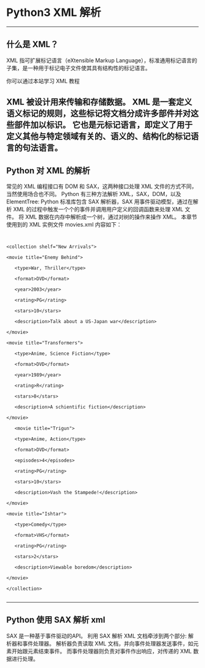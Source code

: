 # Python3 XML 解析
---
## 什么是 XML？
XML 指可扩展标记语言（eXtensible Markup Language），标准通用标记语言的子集，是一种用于标记电子文件使其具有结构性的标记语言。
你可以通过本站学习 XML 教程

XML 被设计用来传输和存储数据。
XML 是一套定义语义标记的规则，这些标记将文档分成许多部件并对这些部件加以标识。
它也是元标记语言，即定义了用于定义其他与特定领域有关的、语义的、结构化的标记语言的句法语言。
---
## Python 对 XML 的解析
常见的 XML 编程接口有 DOM 和 SAX，这两种接口处理 XML 文件的方式不同，当然使用场合也不同。
Python 有三种方法解析 XML，SAX，DOM，以及 ElementTree:
Python 标准库包含 SAX 解析器，SAX 用事件驱动模型，通过在解析 XML 的过程中触发一个个的事件并调用用户定义的回调函数来处理 XML 文件。
将 XML 数据在内存中解析成一个树，通过对树的操作来操作 XML。
本章节使用到的 XML 实例文件 movies.xml 内容如下：
```

<collection shelf="New Arrivals">
<movie title="Enemy Behind">
   <type>War, Thriller</type>
   <format>DVD</format>
   <year>2003</year>
   <rating>PG</rating>
   <stars>10</stars>
   <description>Talk about a US-Japan war</description>
</movie>
<movie title="Transformers">
   <type>Anime, Science Fiction</type>
   <format>DVD</format>
   <year>1989</year>
   <rating>R</rating>
   <stars>8</stars>
   <description>A schientific fiction</description>
</movie>
   <movie title="Trigun">
   <type>Anime, Action</type>
   <format>DVD</format>
   <episodes>4</episodes>
   <rating>PG</rating>
   <stars>10</stars>
   <description>Vash the Stampede!</description>
</movie>
<movie title="Ishtar">
   <type>Comedy</type>
   <format>VHS</format>
   <rating>PG</rating>
   <stars>2</stars>
   <description>Viewable boredom</description>
</movie>
</collection>

```
---
## Python 使用 SAX 解析 xml
SAX 是一种基于事件驱动的API。
利用 SAX 解析 XML 文档牵涉到两个部分: 解析器和事件处理器。
解析器负责读取 XML 文档，并向事件处理器发送事件，如元素开始跟元素结束事件。
而事件处理器则负责对事件作出响应，对传递的 XML 数据进行处理。

